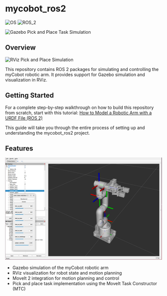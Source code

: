 # mycobot_ros2 #
![OS](https://img.shields.io/ubuntu/v/ubuntu-wallpapers/jammy)
![ROS_2](https://img.shields.io/ros/v/iron/rclcpp)

![Gazebo Pick and Place Task Simulation](https://automaticaddison.com/wp-content/uploads/2024/09/pick-place-moveit-2-task-constructor-tutorial.gif)

## Overview
![RViz Pick and Place Simulation](https://automaticaddison.com/wp-content/uploads/2024/09/pick-place-moveit-task-constructor-moveit2-no-objects-rviz.gif)

This repository contains ROS 2 packages for simulating and controlling the myCobot robotic arm. It provides support for Gazebo simulation and visualization in RViz.

## Getting Started

For a complete step-by-step walkthrough on how to build this repository from scratch, start with this tutorial:
[How to Model a Robotic Arm with a URDF File (ROS 2)](https://automaticaddison.com/how-to-model-a-robotic-arm-with-a-urdf-file-ros-2/)

This guide will take you through the entire process of setting up and understanding the mycobot_ros2 project.

## Features

![mycobot280_rviz](./mycobot_description/urdf/mycobot280_rviz.png)

- Gazebo simulation of the myCobot robotic arm
- RViz visualization for robot state and motion planning
- MoveIt 2 integration for motion planning and control
- Pick and place task implementation using the MoveIt Task Constructor (MTC)

